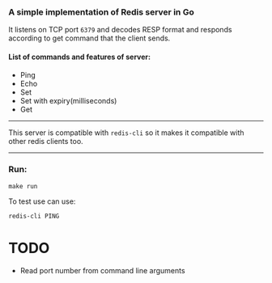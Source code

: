 ### A simple implementation of Redis server in Go

It listens on TCP port `6379` and decodes RESP format and responds according to get command that the client sends.

#### List of commands and features of server:

- Ping 
- Echo 
- Set 
- Set with expiry(milliseconds) 
- Get

---

This server is compatible with `redis-cli` so it makes it compatible with other redis clients too.

--- 

### Run:
`make run`

To test use can use:

`redis-cli PING`


# TODO

- Read port number from command line arguments
